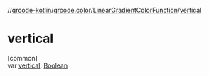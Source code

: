 //[qrcode-kotlin](../../../index.md)/[qrcode.color](../index.md)/[LinearGradientColorFunction](index.md)/[vertical](vertical.md)

# vertical

[common]\
var [vertical](vertical.md): [Boolean](https://kotlinlang.org/api/latest/jvm/stdlib/kotlin/-boolean/index.html)
